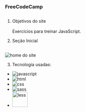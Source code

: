 ### **FreeCodeCamp**

##

1. Objetivos do site<br><br>
Exercícios para treinar JavaScript.

2. Seção Inicial<br><br>
<img src="#" alt="home do site"> 

3. Tecnologia usadas: <br>

* <img src="https://img.shields.io/badge/JavaScript-F7DF1E?style=for-the-badge&logo=javascript&logoColor=black" alt="javascript"><br>
* <img src="https://img.shields.io/badge/HTML5-E34F26?style=for-the-badge&logo=html5&logoColor=white" alt="html"><br>
* <img src="https://img.shields.io/badge/CSS3-1572B6?style=for-the-badge&logo=css3&logoColor=white" alt="css"><br>
* <img src="https://img.shields.io/badge/Sass-CC6699?style=for-the-badge&logo=sass&logoColor=white" alt="sass"> 
* <img src="https://cdn.jsdelivr.net/gh/devicons/devicon/icons/less/less-plain-wordmark.svg" style="width:50px" alt="less">
